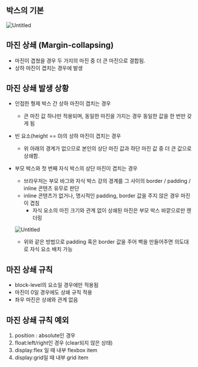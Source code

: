 ## 박스의 기본

![Untitled](https://s3-us-west-2.amazonaws.com/secure.notion-static.com/212869d7-af21-4dc1-b218-5769bced87f9/Untitled.png)

## 마진 상쇄 (Margin-collapsing)

- 마진이 겹쳤을 경우 두 가지의 마진 중 더 큰 마진으로 결합됨.
- 상하 마진이 겹치는 경우에 발생

## 마진 상쇄 발생 상황

- 인접한 형제 박스 간 상하 마진이 겹치는 경우
    - 큰 마진 값 하나만 적용되며, 동일한 마진을 가지는 경우 동일한 값을 한 번만 갖게 됨
- 빈 요소(height == 0)의 상하 마진이 겹치는 경우
    - 위 아래의 경계가 없으므로 본인의 상단 마진 값과 하단 마진 값 중 더 큰 값으로 상쇄함.
- 부모 박스와 첫 번째 자식 박스의 상단 마진이 겹치는 경우
    - 브라우저는 부모 바그와 자식 박스 강의 경계를 그 사이의 border / padding / inline 콘텐츠 유무로 판단
    - inline 콘텐츠가 없거나, 명시적인 padding, border 값을 주지 않은 경우 마진이 겹침
        - 자식 요소의 마진 크기와 관계 없이 상쇄된 마진은 부모 박스 바깥으로만 렌더링
    
    ![Untitled](https://s3-us-west-2.amazonaws.com/secure.notion-static.com/45ca46ba-8535-430e-b122-bb20f1ce12c3/Untitled.png)
    
    - 위와 같은 방법으로 padding 혹은 border 값을 주어 벽을 만들어주면 의도대로 자식 요소 배치 가능

## 마진 상쇄 규칙

- block-level의 요소일 경우에만 적용됨
- 마진이 0일 경우에도 상쇄 규칙 적용
- 좌우 마진은 상쇄와 관계 없음

## 마진 상쇄 규칙 예외

1. position : absolute인 경우
2. float:left/right인 경우 (clear되지 않은 상태)
3. display:flex 일 때 내부 flexbox item
4. display:grid일 때 내부 grid item